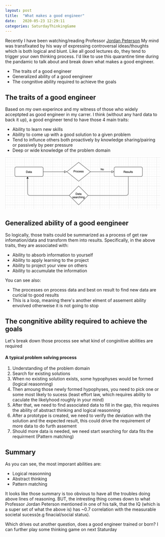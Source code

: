 ```yaml
---
layout: post
title:  "What makes a good engineer"
date:   2020-05-23 12:29:11
categories: SaturdayThinkingGame
---
```


Recently I have been watching/reading Professor [Jordan Peterson](https://www.wikiwand.com/en/Jordan_Peterson)
My mind was transfixated by his way of expressing controversal ideas/thoughts which is both logical and blunt.
Like all good lectures do, they tend to trigger your own thinking process. I'd like to use this quarantine time during the pandamic to talk about and break down what makes a good engineer.
  - The traits of a good engineer
  - Generalized ability of a good eengineer
  - The congnitive ability required to achieve the goals

## The traits of a good engineer
Based on my own experince and my witness of those who widely acceptpted as good engineer in my carrer. I think (without any hard data to back it up), a good engineer tend to have those 4 main traits:
  - Ability to learn new skills
  - Ability to come up with a good solution to a given problem
  - Tend to influnce others both proactively by knowledge sharing/pairing or passively by peer pressure
  - Deep or wide knowledge of the problem domain

![Feed back](/images/thinking_process.png)

## Generalized ability of a good eengineer
So logically, those traits could be summarized as a process of get raw infomation/data and transform them into results.
Specifically, in the above traits, they are associated with:
  - Ability to absorb information to yourself
  - Ability to apply learning to the project
  - Ability to project your view on others
  - Ability to accumulate the information


You can see also:
  - The processes on process data and best on result to find new data are curicial to good results
  - This is a loop, meaning there's another elment of assement ability envolved otherweise it is not going to stop
 
## The congnitive ability required to achieve the goals
Let's break down those process see what kind of conginitive abilities are required

#### A typical problem solving process
1. Understanding of the problem domain
2. Search for existing solutions
3. When no existing solution exists, some hypophyses would be formed (logical reasonning)
4. Then amoung those newly formed hypophyses, you need to pick one or some most likely to sucess (least effort law, which requires ability to caculate the likelyhood roughly in your mind)
5. After that, we need to find associated data to fill in the gap, this requires the ability of abstract thinking and logical reasonning 
6. After a prototype is created, we need to verify the deviation with the solution and the expected result, this could drive the requirement of more data to do furth assement
7. Should more data is needed, we need start searching for data fits the requirment (Pattern matching)

## Summary
As you can see, the most imporant abilities are:
* Logical reasonning
* Abstract thinking
* Pattern matching

It looks like those summary is too obvious to have all the troubles doing above lines of reasoning. BUT, the intresting thing comes down to what Professor Jordan Peterson mentioned in one of his talk, that the IQ (which is a super set of what the above is) has ~0.7 correlation with the measurable societal sucess(e.g finacial/social status).

Which drives out another question, does a good engineer trained or born? I can further play some thinking game on next Staturday
